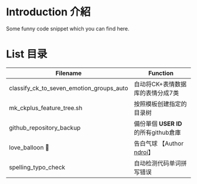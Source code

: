 # Introduction 介紹

Some funny code snippet which you can find here.

# List 目录

| Filename                          | Function |
| ---------------------------------------- | ---------------------------------------- |
| classify_ck_to_seven_emotion_groups_auto | 自动将CK+表情数据库的表情分成7类 |
| mk_ckplus_feature_tree.sh                | 按照模板创建指定的目录树 |
| github_repository_backup | 備份單個 **USER ID** 的所有github倉庫 |
| love_balloon 💌                         | 告白气球 【Author [ndroi](https://github.com/ndroi/JSDrawLove)】 |
| spelling_typo_check | 自动检测代码单词拼写错误 |

